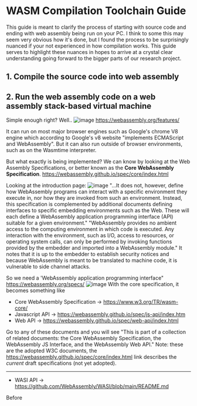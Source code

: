 # WASM Compilation Toolchain Guide
This guide is meant to clarify the process of starting with source code and ending with
web assembly being run on your PC. I think to some this may seem very obvious how it's
done, but I found the process to be surprisingly nuanced if your not experienced in 
how compilation works. This guide serves to highlight these nuances in hopes to arrive
at a crystal clear understanding going forward to the bigger parts of our research project.

## 1. Compile the source code into web assembly
## 2. Run the web assembly code on a web assembly stack-based virtual machine

Simple enough right? Well..
![image](https://github.com/tbang618/CC24/assets/78170299/f8875d44-1fe0-4239-98b7-11ffd3d8f39d)
https://webassembly.org/features/

It can run on most major browser engines such as Google's chrome V8 engine which according to Google's 
v8 website "implements ECMAScript and WebAssembly". But it can also run outside of browser environments,
such as on the Wasmtime interpreter. 

But what exactly is being implemented? We can know by looking at the Web Assembly Specifications,
or better known as the **Core WebAssembly Specification**.
https://webassembly.github.io/spec/core/index.html

Looking at the introduction page:
![image](https://github.com/tbang618/CC24/assets/78170299/07496c9b-efb3-4e4b-8392-72936de0e7cb)
"...It does not, however, define how WebAssembly programs can interact with a specific environment
they execute in, nor how they are invoked from such an environment. Instead, this specification is 
complemented by additional documents defining interfaces to specific embedding environments such as 
the Web. These will each define a WebAssembly application programming interface (API) suitable for 
a given environment."
"WebAssembly provides no ambient access to the computing environment in which code is executed. 
Any interaction with the environment, such as I/O, access to resources, or operating system calls, 
can only be performed by invoking functions provided by the embedder and imported into a WebAssembly 
module."
It notes that it is up to the embedder to establish security notices and because WebAssembly is meant
to be translated to machine code, it is vulnerable to side channel attacks.

So we need a 'WebAssembly application programming interface"
https://webassembly.org/specs/
![image](https://github.com/tbang618/CC24/assets/78170299/a98c22a8-9daf-4d09-a089-eedeb076c8d0)
With the core specification, it becomes something like
- Core WebAssembly Specification -> https://www.w3.org/TR/wasm-core/ 
- Javascript API                 -> https://webassembly.github.io/spec/js-api/index.htm
- Web API                        -> https://webassembly.github.io/spec/web-api/index.html

Go to any of these documents and you will see "This is part of a collection of related documents: 
the Core WebAssembly Specification, the WebAssembly JS Interface, and the WebAssembly Web API."
Note: these are the adopted W3C documents, the https://webassembly.github.io/spec/core/index.html link
describes the *current* draft specifications (not yet adopted).
_________________________________________________________________________________________
- WASI API                       -> https://github.com/WebAssembly/WASI/blob/main/README.md

Before 

